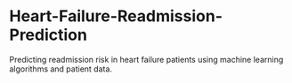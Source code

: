 # Heart-Failure-Readmission-Prediction
Predicting readmission risk in heart failure patients using machine learning algorithms and patient data.
